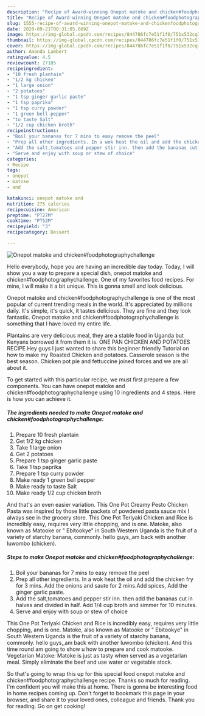 ```yaml
---
description: "Recipe of Award-winning Onepot matoke and chicken#foodphotographychallenge"
title: "Recipe of Award-winning Onepot matoke and chicken#foodphotographychallenge"
slug: 1555-recipe-of-award-winning-onepot-matoke-and-chickenfoodphotographychallenge
date: 2020-09-21T00:31:05.869Z
image: https://img-global.cpcdn.com/recipes/844786fc7e51f1f0/751x532cq70/onepot-matoke-and-chickenfoodphotographychallenge-recipe-main-photo.jpg
thumbnail: https://img-global.cpcdn.com/recipes/844786fc7e51f1f0/751x532cq70/onepot-matoke-and-chickenfoodphotographychallenge-recipe-main-photo.jpg
cover: https://img-global.cpcdn.com/recipes/844786fc7e51f1f0/751x532cq70/onepot-matoke-and-chickenfoodphotographychallenge-recipe-main-photo.jpg
author: Amanda Lambert
ratingvalue: 4.5
reviewcount: 27185
recipeingredient:
- "10 fresh plantain"
- "1/2 kg chicken"
- "1 large onion"
- "2 potatoes"
- "1 tsp ginger garlic paste"
- "1 tsp paprika"
- "1 tsp curry powder"
- "1 green bell pepper"
- "to taste Salt"
- "1/2 cup chicken broth"
recipeinstructions:
- "Boil your bananas for 7 mins to easy remove the peel"
- "Prep all other ingredients. In a wok heat the oil and add the chicken fry for 3 mins. Add the onions and saute for 2 mins.Add spices, Add the ginger garlic paste."
- "Add the salt,tomatoes and pepper stir inn. then add the bananas cut in halves and divided in half. Add 1/4 cup broth and simmer for 10 minutes."
- "Serve and enjoy with soup or stew of choice"
categories:
- Recipe
tags:
- onepot
- matoke
- and

katakunci: onepot matoke and 
nutrition: 275 calories
recipecuisine: American
preptime: "PT27M"
cooktime: "PT52M"
recipeyield: "3"
recipecategory: Dessert

---
```



![Onepot matoke and chicken#foodphotographychallenge](https://img-global.cpcdn.com/recipes/844786fc7e51f1f0/751x532cq70/onepot-matoke-and-chickenfoodphotographychallenge-recipe-main-photo.jpg)

Hello everybody, hope you are having an incredible day today. Today, I will show you a way to prepare a special dish, onepot matoke and chicken#foodphotographychallenge. One of my favorites food recipes. For mine, I will make it a bit unique. This is gonna smell and look delicious.

Onepot matoke and chicken#foodphotographychallenge is one of the most popular of current trending meals in the world. It's appreciated by millions daily. It's simple, it's quick, it tastes delicious. They are fine and they look fantastic. Onepot matoke and chicken#foodphotographychallenge is something that I have loved my entire life.

Plantains are very delicious meal, they are a stable food in Uganda but Kenyans borrowed it from them it is. ONE PAN CHICKEN AND POTATOES RECIPE Hey guys I just wanted to share this beginner friendly Tutorial on how to make my Roasted Chicken and potatoes. Casserole season is the best season. Chicken pot pie and fettuccine joined forces and we are all about it.


To get started with this particular recipe, we must first prepare a few components. You can have onepot matoke and chicken#foodphotographychallenge using 10 ingredients and 4 steps. Here is how you can achieve it.

<!--inarticleads1-->

##### The ingredients needed to make Onepot matoke and chicken#foodphotographychallenge:

1. Prepare 10 fresh plantain
1. Get 1/2 kg chicken
1. Take 1 large onion
1. Get 2 potatoes
1. Prepare 1 tsp ginger garlic paste
1. Take 1 tsp paprika
1. Prepare 1 tsp curry powder
1. Make ready 1 green bell pepper
1. Make ready to taste Salt
1. Make ready 1/2 cup chicken broth


And that&#39;s an even easier variation. This One Pot Creamy Pesto Chicken Pasta was inspired by those little packets of powdered pasta sauce mix I always see in the grocery store. This One Pot Teriyaki Chicken and Rice is incredibly easy, requires very little chopping, and is one. Matoke, also known as Matooke or &#34; Ebitookye&#34; in South Western Uganda is the fruit of a variety of starchy banana, commonly. hello guys,,am back with another luwombo (chicken). 

<!--inarticleads2-->

##### Steps to make Onepot matoke and chicken#foodphotographychallenge:

1. Boil your bananas for 7 mins to easy remove the peel
1. Prep all other ingredients. In a wok heat the oil and add the chicken fry for 3 mins. Add the onions and saute for 2 mins.Add spices, Add the ginger garlic paste.
1. Add the salt,tomatoes and pepper stir inn. then add the bananas cut in halves and divided in half. Add 1/4 cup broth and simmer for 10 minutes.
1. Serve and enjoy with soup or stew of choice


This One Pot Teriyaki Chicken and Rice is incredibly easy, requires very little chopping, and is one. Matoke, also known as Matooke or &#34; Ebitookye&#34; in South Western Uganda is the fruit of a variety of starchy banana, commonly. hello guys,,am back with another luwombo (chicken). And this time round am going to show u how to prepare and cook matooke. Vegetarian Matoke: Matoke is just as tasty when served as a vegetarian meal. Simply eliminate the beef and use water or vegetable stock. 

So that's going to wrap this up for this special food onepot matoke and chicken#foodphotographychallenge recipe. Thanks so much for reading. I'm confident you will make this at home. There is gonna be interesting food in home recipes coming up. Don't forget to bookmark this page in your browser, and share it to your loved ones, colleague and friends. Thank you for reading. Go on get cooking!

